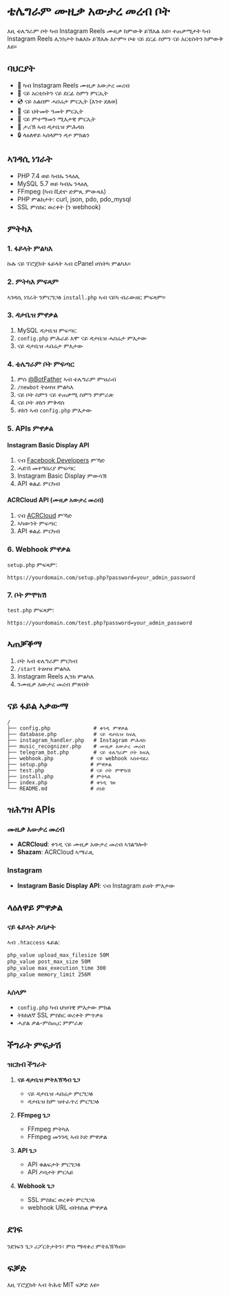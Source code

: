 # ቴሌግራም ሙዚቃ አውታረ መረብ ቦት

እዚ ቴሌግራም ቦት ካብ Instagram Reels ሙዚቃ ክምውቅ ይኽእል እዩ። ተጠቃሚታት ካብ Instagram Reels ሊንክታት ክልእኩ ይኽእሉ እዮም። ቦቱ ናይ ደርፊ ስምን ናይ አርቲስትን ክምውቅ እዩ።

## ባህርያት

- 🎵 ካብ Instagram Reels ሙዚቃ አውታረ መረብ
- 🎤 ናይ አርቲስትን ናይ ደርፊ ስምን ምርኢት
- 💿 ናይ አልበም ሓበሬታ ምርኢት (እንተ ደለወ)
- 📅 ናይ ህትመት ዓመት ምርኢት
- 🎯 ናይ ምተማመን ሚእታዊ ምርኢት
- 💾 ታሪኽ ኣብ ዳታቤዝ ምሕዳስ
- 🔒 ላዕለዋይ ኣሰላምን ዳታ ምክልን

## ኣገዳሲ ነገራት

- PHP 7.4 ወይ ካብኡ ንላዕሊ
- MySQL 5.7 ወይ ካብኡ ንላዕሊ
- FFmpeg (ካብ ቪድዮ ድምጺ ምውጻእ)
- PHP ምልክታት: curl, json, pdo, pdo_mysql
- SSL ምስክር ወረቀት (ን webhook)

## ምትካእ

### 1. ፋይላት ምልካእ

ኩሉ ናይ ፕሮጀክት ፋይላት ኣብ cPanel ሆስትካ ምልካእ።

### 2. ምትካእ ምፍጻም

ኣገዳሲ ነገራት ንምርግጋፅ `install.php` ኣብ ናይካ ብራውዘር ምፍጻም።

### 3. ዳታቤዝ ምዋቃል

1. MySQL ዳታቤዝ ምፍጣር
2. `config.php` ምሕራይ እሞ ናይ ዳታቤዝ ሓበሬታ ምእታው
3. ናይ ዳታቤዝ ሓበሬታ ምእታው

### 4. ቴሌግራም ቦት ምፍጣር

1. ምስ [@BotFather](https://t.me/botfather) ኣብ ቴሌግራም ምዝራብ
2. `/newbot` ትዕዛዝ ምልካእ
3. ናይ ቦት ስምን ናይ ተጠቃሚ ስምን ምምራጽ
4. ናይ ቦት ቶከን ምቅዳስ
5. ቶከን ኣብ `config.php` ምእታው

### 5. APIs ምዋቃል

#### Instagram Basic Display API
1. ናብ [Facebook Developers](https://developers.facebook.com/) ምኻድ
2. ሓድሽ መተግበሪያ ምፍጣር
3. Instagram Basic Display ምውሳኽ
4. API ቁልፊ ምርካብ

#### ACRCloud API (ሙዚቃ አውታረ መረብ)
1. ናብ [ACRCloud](https://www.acrcloud.com/) ምኻድ
2. ኣካውንት ምፍጣር
3. API ቁልፊ ምርካብ

### 6. Webhook ምዋቃል

`setup.php` ምፍጻም:

```
https://yourdomain.com/setup.php?password=your_admin_password
```

### 7. ቦት ምሞክሽ

`test.php` ምፍጻም:

```
https://yourdomain.com/test.php?password=your_admin_password
```

## ኣጠቓቕማ

1. ቦት ኣብ ቴሌግራም ምርካብ
2. `/start` ትዕዛዝ ምልካእ
3. Instagram Reels ሊንክ ምልካእ
4. ንሙዚቃ አውታረ መረብ ምጽበት

## ናይ ፋይል ኣቃውማ

```
/
├── config.php              # ቀንዲ ምዋቃል
├── database.php            # ናይ ዳታቤዝ ክፍሊ
├── instagram_handler.php   # Instagram ምሕዳስ
├── music_recognizer.php    # ሙዚቃ አውታረ መረብ
├── telegram_bot.php        # ናይ ቴሌግራም ቦት ክፍሊ
├── webhook.php            # ናይ webhook ኣስተዳደሪ
├── setup.php              # ምዋቃል
├── test.php               # ናይ ቦት ምሞክሽ
├── install.php            # ምትካእ
├── index.php              # ቀንዲ ገጽ
└── README.md              # ሰነድ
```

## ዝሕግዝ APIs

### ሙዚቃ አውታረ መረብ
- **ACRCloud**: ቀንዲ ናይ ሙዚቃ አውታረ መረብ ኣገልግሎት
- **Shazam**: ACRCloud ኣማራጺ

### Instagram
- **Instagram Basic Display API**: ናብ Instagram ይዘት ምእታው

## ላዕለዋይ ምዋቃል

### ናይ ፋይላት ዶባታት
ኣብ `.htaccess` ፋይል:
```apache
php_value upload_max_filesize 50M
php_value post_max_size 50M
php_value max_execution_time 300
php_value memory_limit 256M
```

### ኣሰላም
- `config.php` ካብ ህዝባዊ ምእታው ምክል
- ትክክለኛ SSL ምስክር ወረቀት ምጥቃዕ
- ሓያል ቃል-ምስጢር ምምራጽ

## ችግራት ምፍታሽ

### ዝርከብ ችግራት

1. **ናይ ዳታቤዝ ምትእኽኻብ ጌጋ**
   - ናይ ዳታቤዝ ሓበሬታ ምርግጋፅ
   - ዳታቤዝ ከም ዝተፈጥረ ምርግጋፅ

2. **FFmpeg ጌጋ**
   - FFmpeg ምትካእ
   - FFmpeg መንገዲ ኣብ ኮድ ምዋቃል

3. **API ጌጋ**
   - API ቁልፍታት ምርግጋፅ
   - API ዶባታት ምርኣይ

4. **Webhook ጌጋ**
   - SSL ምስክር ወረቀት ምርግጋፅ
   - webhook URL ብትክክል ምዋቃል

## ደገፍ

ንደገፍን ጌጋ ሪፖርትታትን፣ ምስ ማዳቀሪ ምትእኽኻብ።

## ፍቓድ

እዚ ፕሮጀክት ኣብ ትሕቲ MIT ፍቓድ እዩ።